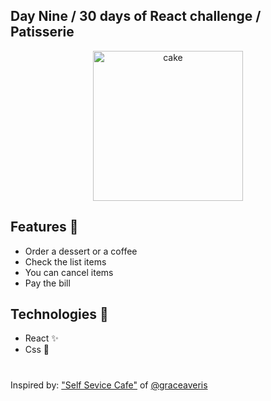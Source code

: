 ## Day Nine / 30 days of React challenge / Patisserie

<p  align="center">
<img  src="https://media.giphy.com/media/wvITTwZ3BeJiM/giphy.gif"  height="240" alt="cake">
</p>

## Features :unicorn: 
* Order a dessert or a coffee
* Check the list items
* You can cancel items 
* Pay the bill 

## Technologies :mag_right:
* React :sparkles:
* Css :nail_care:

#
Inspired by: ["Self Sevice Cafe"](https://github.com/graceaveris/React.js_self_service_cafe_POS_system) of [@graceaveris](https://github.com/graceaveris)

